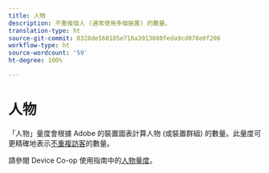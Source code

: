 ```yaml
---
title: 人物
description: 不重複個人 (通常使用多個裝置) 的數量。
translation-type: ht
source-git-commit: 0328de560185e716a3913080feda9cd078e0f206
workflow-type: ht
source-wordcount: '59'
ht-degree: 100%

---
```



# 人物

「人物」量度會根據 Adobe 的裝置圖表計算人物 (或裝置群組) 的數量。此量度可更精確地表示[不重複訪客](unique-visitors.md)的數量。

請參閱 Device Co-op 使用指南中的[人物量度](https://docs.adobe.com/content/help/zh-Hant/device-co-op/using/data/people.html)。
